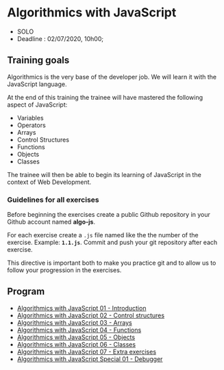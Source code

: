 # Algorithmics with JavaScript

- SOLO
- Deadline : 02/07/2020, 10h00;

## Training goals

Algorithmics is the very base of the developer job. We will learn it with the JavaScript language.

At the end of this training the trainee will have mastered the following aspect of JavaScript:

* Variables
* Operators
* Arrays
* Control Structures
* Functions
* Objects
* Classes

The trainee will then be able to begin its learning of JavaScript in the context of Web Development.

### Guidelines for all exercises

Before beginning the exercises create a public Github repository in your Github account named **algo-js**.

For each exercise create a `.js` file named like the the number of the exercise. Example: **`1.1.js`**. Commit and push your git repository after each exercise.

This directive is important both to make you practice git and to allow us to follow your progression in the exercises.

## Program

- [Algorithmics with JavaScript 01 - Introduction](./01-intro/01-intro.md)
- [Algorithmics with JavaScript 02 - Control structures](./02-control-structures/02-control-structures.md)
- [Algorithmics with JavaScript 03 - Arrays](./03-arrays/03-arrays.md)
- [Algorithmics with JavaScript 04 - Functions](./04-functions/04-functions.md)
- [Algorithmics with JavaScript 05 - Objects](./05-objects/05-objects.md)
- [Algorithmics with JavaScript 06 - Classes](./06-classes/06-classes.md)
- [Algorithmics with JavaScript 07 - Extra exercises](./07-extras/07-extras.md)
- [Algorithmics with JavaScript Special 01 - Debugger](./s01-debugger.md)
